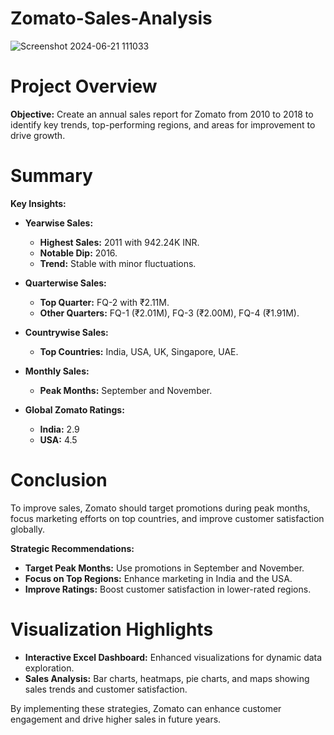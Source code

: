 # Zomato-Sales-Analysis
![Screenshot 2024-06-21 111033](https://github.com/Garimameena1126/Zomato-Sales-Analysis/assets/97349048/c638537a-bae0-4511-bbc5-da347da0a5c7)
# Project Overview
**Objective:**
Create an annual sales report for Zomato from 2010 to 2018 to identify key trends, top-performing regions, and areas for improvement to drive growth.

# Summary
**Key Insights:**
- **Yearwise Sales:** 
  - **Highest Sales:** 2011 with 942.24K INR.
  - **Notable Dip:** 2016.
  - **Trend:** Stable with minor fluctuations.

- **Quarterwise Sales:** 
  - **Top Quarter:** FQ-2 with ₹2.11M.
  - **Other Quarters:** FQ-1 (₹2.01M), FQ-3 (₹2.00M), FQ-4 (₹1.91M).

- **Countrywise Sales:** 
  - **Top Countries:** India, USA, UK, Singapore, UAE.

- **Monthly Sales:** 
  - **Peak Months:** September and November.

- **Global Zomato Ratings:** 
  - **India:** 2.9
  - **USA:** 4.5

# Conclusion
To improve sales, Zomato should target promotions during peak months, focus marketing efforts on top countries, and improve customer satisfaction globally. 

**Strategic Recommendations:**
- **Target Peak Months:** Use promotions in September and November.
- **Focus on Top Regions:** Enhance marketing in India and the USA.
- **Improve Ratings:** Boost customer satisfaction in lower-rated regions.

# Visualization Highlights
- **Interactive Excel Dashboard:** Enhanced visualizations for dynamic data exploration.
- **Sales Analysis:** Bar charts, heatmaps, pie charts, and maps showing sales trends and customer satisfaction.

By implementing these strategies, Zomato can enhance customer engagement and drive higher sales in future years.
